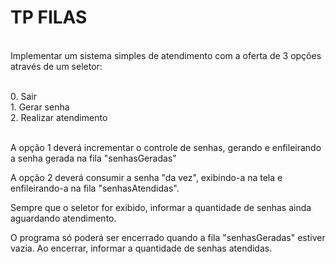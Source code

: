 # TP FILAS

<br>Implementar um sistema simples de atendimento com a oferta de 3 opções através de um seletor:<br>

<br>0. Sair
<br>1. Gerar senha
<br>2. Realizar atendimento<br>

<br>A opção 1 deverá incrementar o controle de senhas, gerando e enfileirando a senha gerada na fila "senhasGeradas"<br>

A opção 2 deverá consumir a senha "da vez", exibindo-a na tela e enfileirando-a na fila "senhasAtendidas".

Sempre que o seletor for exibido, informar a quantidade de senhas ainda aguardando atendimento.

O programa só poderá ser encerrado quando a fila "senhasGeradas" estiver vazia. Ao encerrar, informar a quantidade de senhas atendidas.



